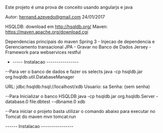 Este projeto é uma prova de conceito usando angularjs e java 

Autor: hernand.azevedo@gmail.com
24/01/2017
 

HSQLDB: download em http://hsqldb.org/
Maven: https://maven.apache.org/download.cgi

Dependencias principais do maven
Spring 3  - Injecao de dependencia e Gerenciamento transacional
JPA - Gravar no Banco de Dados
Jersey - Framework para webservices restful

- ----- Instalacao ---------------- 

--Para ver o banco de dados e fazer os selects
java -cp hsqldb.jar org.hsqldb.util.DatabaseManager

URL: jdbc:hsqldb:hsql://localhost/xdb
Usuario: sa
Senha: (sem senha)


--Para Inicializar o banco HSQLDB
java -cp hsqldb.jar org.hsqldb.Server -database.0 file:dbtest --dbname.0 xdb

--Para iniciar o projeto basta utilizar o comando abaixo para executar no Tomcat do maven 
mvn tomcat:run

------ Instalacao ---------------- 
